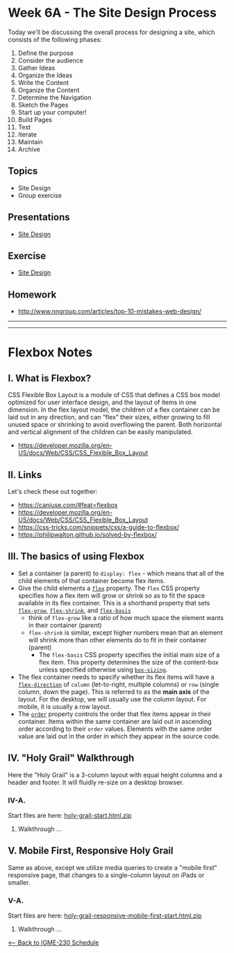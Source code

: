 # Week 6A - The Site Design Process
Today we'll be discussing the overall process for designing a site, which consists of the following phases:
1. Define the purpose
1. Consider the audience
1. Gather Ideas
1. Organize the Ideas
1. Write the Content
1. Organize the Content
1. Determine the Navigation
1. Sketch the Pages
1. Start up your computer!
1. Build Pages
1. Test
1. Iterate
1. Maintain
1. Archive

## Topics
- Site Design
- Group exercise

## Presentations
- [Site Design](../presentations/5A-Design-Process.pdf)

## Exercise
- [Site Design](../exercises/week-5/ICE-Site-Design.docx)

## Homework
- http://www.nngroup.com/articles/top-10-mistakes-web-design/

<hr><hr>

# Flexbox Notes

## I. What is Flexbox?

CSS Flexible Box Layout is a module of CSS that defines a CSS box model optimized for user interface design, and the layout of items in one dimension. In the flex layout model, the children of a flex container can be laid out in any direction, and can “flex” their sizes, either growing to fill unused space or shrinking to avoid overflowing the parent. Both horizontal and vertical alignment of the children can be easily manipulated.

- https://developer.mozilla.org/en-US/docs/Web/CSS/CSS_Flexible_Box_Layout

## II. Links

Let's check these out together:

- https://caniuse.com/#feat=flexbox
- https://developer.mozilla.org/en-US/docs/Web/CSS/CSS_Flexible_Box_Layout
- https://css-tricks.com/snippets/css/a-guide-to-flexbox/
- https://philipwalton.github.io/solved-by-flexbox/


## III. The basics of using Flexbox

- Set a container (a parent) to `display: flex` -  which means that all of the child elements of that container become flex items. 
- Give the child elements a [`flex`](https://developer.mozilla.org/en-US/docs/Web/CSS/flex) property. The `flex` CSS property specifies how a flex item will grow or shrink so as to fit the space available in its flex container. This is a shorthand property that sets [`flex-grow`](https://developer.mozilla.org/en-US/docs/Web/CSS/flex-grow), [`flex-shrink`](https://developer.mozilla.org/en-US/docs/Web/CSS/flex-shrink), and [`flex-basis`](https://developer.mozilla.org/en-US/docs/Web/CSS/flex-basis)
    - think of `flex-grow` like a ratio of how much space the element wants in their container (parent)
    - `flex-shrink` is similar, except higher numbers mean that an element will shrink more than other elements do to fit in their container (parent)
		- The `flex-basis` CSS property specifies the initial main size of a flex item. This property determines the size of the content-box unless specified otherwise using [`box-sizing`](https://developer.mozilla.org/en-US/docs/Web/CSS/box-sizing).
- The flex container needs to specify whether its flex items will have a [`flex-direction`](https://developer.mozilla.org/en-US/docs/Web/CSS/flex-direction) of `column` (let-to-right, multiple columns) or `row` (single column, down the page). This is referred to as the **main axis** of the layout. For the desktop, we will usually use the column layout. For mobile, it is usually a row layout.
- The [`order`](https://developer.mozilla.org/en-US/docs/Web/CSS/order) property controls the order that flex items appear in their container. Items within the same container are laid out in ascending order according to their `order` values. Elements with the same order value are laid out in the order in which they appear in the source code.

## IV. "Holy Grail" Walkthrough

Here the "Holy Grail" is a 3-column layout with equal height columns and a header and footer. It will fluidly re-size on a desktop browser.

### IV-A. 
Start files are here: [holy-grail-start.html.zip](../other-files/holy-grail-start.html.zip)

1. Walkthrough ...



## V. Mobile First, Responsive Holy Grail
Same as above, except we utilize media queries to create a "mobile first" responsive page, that changes to a single-column layout on iPads or smaller.

### V-A. 
Start files are here: [holy-grail-responsive-mobile-first-start.html.zip](../other-files/holy-grail-responsive-mobile-first-start.html.zip)

1. Walkthrough ...

[<-- Back to IGME-230 Schedule](../schedule.md)
